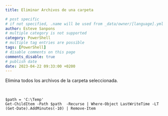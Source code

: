 ```yaml
---
title: Eliminar Archivos de una carpeta

# post specific
# if not specified, .name will be used from _data/owner/[language].yml
author: Esteve Sanpons
# multiple category is not supported
category: PowerShell
# multiple tag entries are possible
tags: [PowerShell]
# disable comments on this page
comments_disable: true
# publish date
date: 2023-04-22 09:33:00 +0200
---
```


<!-- outline-start -->

Elimina todos los archivos de la carpeta seleccionada.

<br>
<!-- outline-end -->

```
$path = 'C:\Temp'
Get-ChildItem -Path $path  -Recurse | Where-Object LastWriteTime -LT (Get-Date).AddMinutes(-10) | Remove-Item
```
